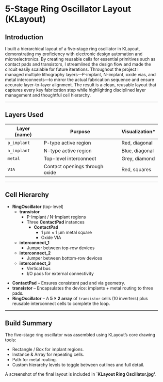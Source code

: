 # 5-Stage Ring Oscillator Layout (KLayout)

## Introduction

I built a hierarchical layout of a five-stage ring oscillator in KLayout, demonstrating my proficiency with electronic design automation and microelectronics. By creating reusable cells for essential primitives such as contact pads and transistors, I streamlined the design flow and made the circuit easily scalable for future iterations. Throughout the project I managed multiple lithography layers—P-implant, N-implant, oxide vias, and metal interconnects—to mirror the actual fabrication sequence and ensure accurate layer-to-layer alignment. The result is a clean, reusable layout that captures every key fabrication step while highlighting disciplined layer management and thoughtful cell hierarchy.

---

## Layers Used

| Layer (name) | Purpose | Visualization* |
|--------------|---------|----------------|
| `p_implant`  | P-type active region | Red, diagonal |
| `n_implant`  | N-type active region | Blue, diagonal |
| `metal`      | Top-level interconnect | Grey, diamond |
| `VIA`        | Contact openings through oxide | Red, squares |

---

## Cell Hierarchy

- **RingOscillator** (top-level)
  - **transistor**
    - P-Implant / N-Implant regions
    - Three **ContactPad** instances
      - **ContactPad**
        - 1 µm × 1 µm metal square
        - Oxide VIA
  - **interconnect_1**
    - Jumper between top-row devices
  - **interconnect_2**
    - Jumper between bottom-row devices
  - **interconnect_3**
    - Vertical bus
    - I/O pads for external connectivity


* **ContactPad** – Ensures consistent pad and via geometry.  
* **transistor** – Encapsulates the device: implants + metal routing to three pads.  
* **RingOscillator** – A **5 × 2 array** of `transistor` cells (10 inverters) plus reusable interconnect cells to complete the loop.

---

## Build Summary

The five-stage ring oscillator was assembled using KLayout’s core drawing tools:

* Rectangle / Box for implant regions.  
* Instance & Array for repeating cells.  
* Path for metal routing.  
* Custom hierarchy levels to toggle between outlines and full detail.

A screenshot of the final layout is included in **`KLayout Ring Oscillator.jpg'**.



